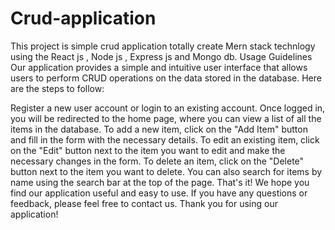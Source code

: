 # Crud-application
This project is simple crud application totally create Mern stack technlogy using the React js , Node js , Express js  and Mongo db.
Usage Guidelines
Our application provides a simple and intuitive user interface that allows users to perform CRUD operations on the data stored in the database. Here are the steps to follow:

Register a new user account or login to an existing account.
Once logged in, you will be redirected to the home page, where you can view a list of all the items in the database.
To add a new item, click on the "Add Item" button and fill in the form with the necessary details.
To edit an existing item, click on the "Edit" button next to the item you want to edit and make the necessary changes in the form.
To delete an item, click on the "Delete" button next to the item you want to delete.
You can also search for items by name using the search bar at the top of the page.
That's it! We hope you find our application useful and easy to use. If you have any questions or feedback, please feel free to contact us. Thank you for using our application!
